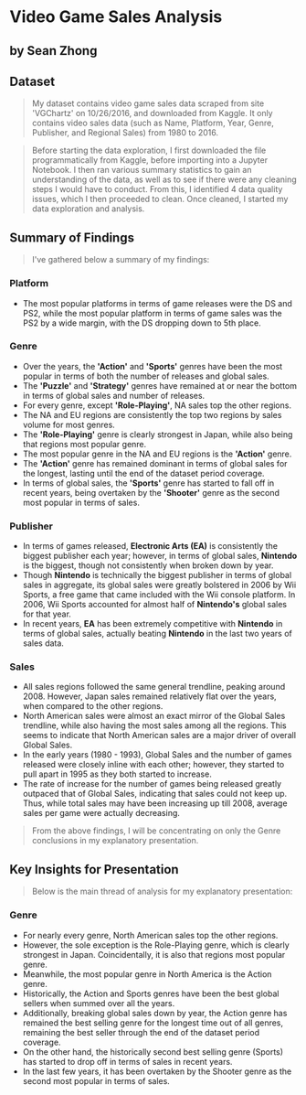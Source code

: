 # Video Game Sales Analysis
## by Sean Zhong


## Dataset

> My dataset contains video game sales data scraped from site 'VGChartz' on 10/26/2016, and downloaded from Kaggle. It only contains video sales data (such as Name, Platform, Year, Genre, Publisher, and Regional Sales) from 1980 to 2016. 

> Before starting the data exploration, I first downloaded the file programmatically from Kaggle, before importing into a Jupyter Notebook. I then ran various summary statistics to gain an understanding of the data, as well as to see if there were any cleaning steps I would have to conduct. From this, I identified 4 data quality issues, which I then proceeded to clean. Once cleaned, I started my data exploration and analysis.


## Summary of Findings

> I've gathered below a summary of my findings:

### Platform
- The most popular platforms in terms of game releases were the DS and PS2, while the most popular platform in terms of game sales was the PS2 by a wide margin, with the DS dropping down to 5th place.

### Genre
- Over the years, the **'Action'** and **'Sports'** genres have been the most popular in terms of both the number of releases and global sales.
- The **'Puzzle'** and **'Strategy'** genres have remained at or near the bottom in terms of global sales and number of releases.
- For every genre, except **'Role-Playing'**, NA sales top the other regions.
- The NA and EU regions are consistently the top two regions by sales volume for most genres.
- The **'Role-Playing'** genre is clearly strongest in Japan, while also being that regions most popular genre.
- The most popular genre in the NA and EU regions is the **'Action'** genre.
- The **'Action'** genre has remained dominant in terms of global sales for the longest, lasting until the end of the dataset period coverage.
- In terms of global sales, the **'Sports'** genre has started to fall off in recent years, being overtaken by the **'Shooter'** genre as the second most popular in terms of sales.

### Publisher
- In terms of games released, **Electronic Arts (EA)** is consistently the biggest publisher each year; however, in terms of global sales, **Nintendo** is the biggest, though not consistently when broken down by year.
- Though **Nintendo** is technically the biggest publisher in terms of global sales in aggregate, its global sales were greatly bolstered in 2006 by Wii Sports, a free game that came included with the Wii console platform. In 2006, Wii Sports accounted for almost half of **Nintendo's** global sales for that year.
- In recent years, **EA** has been extremely competitive with **Nintendo** in terms of global sales, actually beating **Nintendo** in the last two years of sales data.

### Sales
- All sales regions followed the same general trendline, peaking around 2008. However, Japan sales remained relatively flat over the years, when compared to the other regions.
- North American sales were almost an exact mirror of the Global Sales trendline, while also having the most sales among all the regions. This seems to indicate that North American sales are a major driver of overall Global Sales.
- In the early years (1980 - 1993), Global Sales and the number of games released were closely inline with each other; however, they started to pull apart in 1995 as they both started to increase.
- The rate of increase for the number of games being released greatly outpaced that of Global Sales, indicating that sales could not keep up. Thus, while total sales may have been increasing up till 2008, average sales per game were actually decreasing.

> From the above findings, I will be concentrating on only the Genre conclusions in my explanatory presentation.

## Key Insights for Presentation

> Below is the main thread of analysis for my explanatory presentation:

### Genre
- For nearly every genre, North American sales top the other regions.
- However, the sole exception is the Role-Playing genre, which is clearly strongest in Japan. Coincidentally, it is also that regions most popular genre.
- Meanwhile, the most popular genre in North America is the Action genre.
- Historically, the Action and Sports genres have been the best global sellers when summed over all the years.
- Additionally, breaking global sales down by year, the Action genre has remained the best selling genre for the longest time out of all genres, remaining the best seller through the end of the dataset period coverage.
- On the other hand, the historically second best selling genre (Sports) has started to drop off in terms of sales in recent years.
- In the last few years, it has been overtaken by the Shooter genre as the second most popular in terms of sales.

